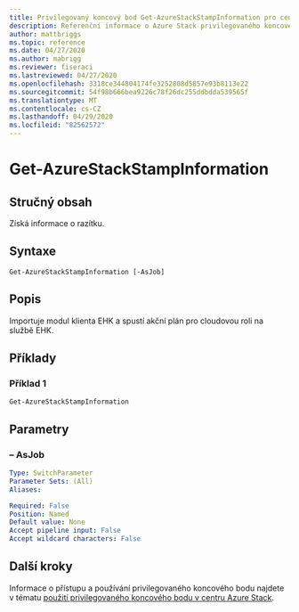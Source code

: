 ```yaml
---
title: Privilegovaný koncový bod Get-AzureStackStampInformation pro centrum Azure Stack
description: Referenční informace o Azure Stack privilegovaného koncového bodu prostředí PowerShell – Get-AzureStackStampInformation
author: mattbriggs
ms.topic: reference
ms.date: 04/27/2020
ms.author: mabrigg
ms.reviewer: fiseraci
ms.lastreviewed: 04/27/2020
ms.openlocfilehash: 3318ce344804174fe3252808d5857e93b8113e22
ms.sourcegitcommit: 54f98b666bea9226c78f26dc255ddbdda539565f
ms.translationtype: MT
ms.contentlocale: cs-CZ
ms.lasthandoff: 04/29/2020
ms.locfileid: "82562572"
---
```

# <a name="get-azurestackstampinformation"></a>Get-AzureStackStampInformation

## <a name="synopsis"></a>Stručný obsah
Získá informace o razítku.

## <a name="syntax"></a>Syntaxe

```
Get-AzureStackStampInformation [-AsJob]
```

## <a name="description"></a>Popis
Importuje modul klienta EHK a spustí akční plán pro cloudovou roli na službě EHK.

## <a name="examples"></a>Příklady

### <a name="example-1"></a>Příklad 1
```
Get-AzureStackStampInformation
```

## <a name="parameters"></a>Parametry

### <a name="-asjob"></a>– AsJob


```yaml
Type: SwitchParameter
Parameter Sets: (All)
Aliases:

Required: False
Position: Named
Default value: None
Accept pipeline input: False
Accept wildcard characters: False
```


## <a name="next-steps"></a>Další kroky

Informace o přístupu a používání privilegovaného koncového bodu najdete v tématu [použití privilegovaného koncového bodu v centru Azure Stack](https://docs.microsoft.com/azure-stack/operator/azure-stack-privileged-endpoint).